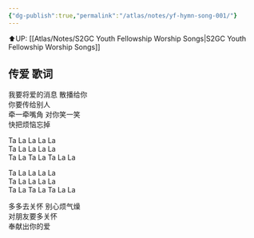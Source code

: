 ```yaml
---
{"dg-publish":true,"permalink":"/atlas/notes/yf-hymn-song-001/"}
---
```


⬆️UP: [[Atlas/Notes/S2GC Youth Fellowship Worship Songs\|S2GC Youth Fellowship Worship Songs]]

## 传爱 歌词  
  
我要将爱的消息 散播给你  
你要传给别人  
牵一牵嘴角 对你笑一笑  
快把烦恼忘掉  
  
Ta La La La La  
Ta La La La La  
Ta La Ta La Ta La La  
  
Ta La La La La  
Ta La La La La  
Ta La Ta La Ta La La  
  
多多去关怀 别心烦气燥  
对朋友要多关怀  
奉献出你的爱